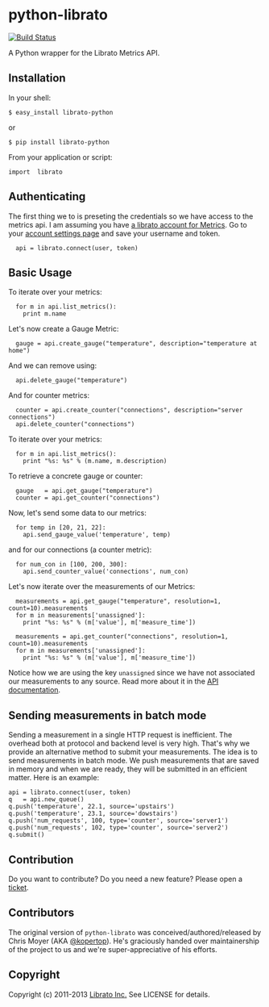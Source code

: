 python-librato
==============

[![Build Status](https://magnum.travis-ci.com/librato/python-librato.png?token=5DkaEcPsGmzNFtrdssjk)](http://magnum.travis-ci.com/librato/python-librato)

A Python wrapper for the Librato Metrics API.

## Installation

In your shell:

  ```$ easy_install librato-python```

  or

  ```$ pip install librato-python```

From your application or script:

  ```import  librato```

## Authenticating

  The first thing we to is preseting the credentials so we have access to the
  metrics api. I am assuming you have
  [a librato account for Metrics](https://metrics.librato.com/). Go to your
  [account settings page](https://metrics.librato.com/account)
  and save your username and token.

```
  api = librato.connect(user, token)
```

## Basic Usage

To iterate over your metrics:

```
  for m in api.list_metrics():
    print m.name
```

Let's now create a Gauge Metric:

```
  gauge = api.create_gauge("temperature", description="temperature at home")
```

And we can remove using:

```
  api.delete_gauge("temperature")
```

And for counter metrics:

```
  counter = api.create_counter("connections", description="server connections")
  api.delete_counter("connections")
```

To iterate over your metrics:

```
  for m in api.list_metrics():
    print "%s: %s" % (m.name, m.description)
```

To retrieve a concrete gauge or counter:

```
  gauge   = api.get_gauge("temperature")
  counter = api.get_counter("connections")
```

Now, let's send some data to our metrics:

```
  for temp in [20, 21, 22]:
    api.send_gauge_value('temperature', temp)
```

and for our connections (a counter metric):

```
  for num_con in [100, 200, 300]:
    api.send_counter_value('connections', num_con)
```

Let's now iterate over the measurements of our Metrics:

```
  measurements = api.get_gauge("temperature", resolution=1, count=10).measurements
  for m in measurements['unassigned']:
    print "%s: %s" % (m['value'], m['measure_time'])
```

```
  measurements = api.get_counter("connections", resolution=1, count=10).measurements
  for m in measurements['unassigned']:
    print "%s: %s" % (m['value'], m['measure_time'])
```

Notice how we are using the key `unassigned` since we have not associated our
measurements to any source. Read more about it in the
[API documentation](http://dev.librato.com/v1).

## Sending measurements in batch mode

Sending a measurement in a single HTTP request is inefficient. The overhead
both at protocol and backend level is very high. That's why we provide an
alternative method to submit your measurements. The idea is to send measurements
in batch mode. We push measurements that are saved in memory and when we are
ready, they will be submitted in an efficient matter. Here is an example:

```
api = librato.connect(user, token)
q   = api.new_queue()
q.push('temperature', 22.1, source='upstairs')
q.push('temperature', 23.1, source='dowstairs')
q.push('num_requests', 100, type='counter', source='server1')
q.push('num_requests', 102, type='counter', source='server2')
q.submit()
```

## Contribution

Do you want to contribute? Do you need a new feature? Please open a
[ticket](https://github.com/librato/python-librato/issues).

## Contributors

The original version of `python-librato` was conceived/authored/released by Chris Moyer (AKA [@kopertop](https://github.com/kopertop)). He's
graciously handed over maintainership of the project to us and we're super-appreciative of his efforts.

## Copyright

Copyright (c) 2011-2013 [Librato Inc.](http://librato.com) See LICENSE for details.
